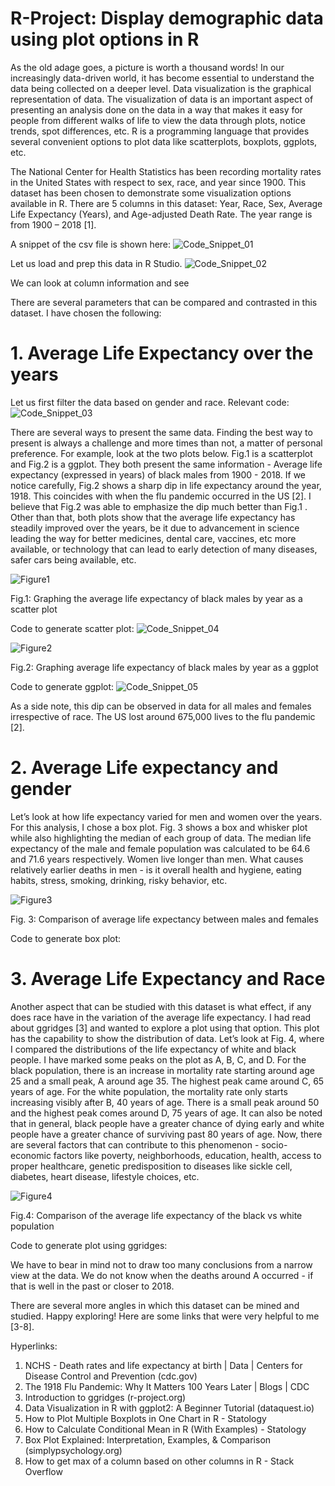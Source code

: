 # R-Project: Display demographic data using plot options in R

As the old adage goes, a picture is worth a thousand words! In our increasingly data-driven world, it has become essential to understand the data being collected on a deeper level. Data visualization is the graphical representation of data. The visualization of data is an important aspect of presenting an analysis done on the data in a way that makes it easy for people from different walks of life to view the data through plots, notice trends, spot differences, etc. R is a programming language that provides several convenient options to plot data like scatterplots, boxplots, ggplots, etc.

The National Center for Health Statistics has been recording mortality rates in the United States with respect to sex, race, and year since 1900. This dataset has been chosen to demonstrate some visualization options available in R. There are 5 columns in this dataset: Year, Race, Sex, Average Life Expectancy (Years), and Age-adjusted Death Rate. The year range is from 1900 – 2018 [1]. 

A snippet of the csv file is shown here:
![Code_Snippet_01](https://github.com/maddies-codespace/R-Project/assets/141537679/62297163-da0d-4820-8e23-bbacb5923411)

Let us load and prep this data in R Studio.
![Code_Snippet_02](https://github.com/maddies-codespace/R-Project/assets/141537679/11d5100c-a2a3-4048-a652-6e59d431a03b)

We can look at column information and see

There are several parameters that can be compared and contrasted in this dataset. I have chosen the following:

# 1.	Average Life Expectancy over the years
Let us first filter the data based on gender and race. 
Relevant code:
![Code_Snippet_03](https://github.com/maddies-codespace/R-Project/assets/141537679/b4c30f22-c6d4-40df-a09e-3743fd0391ac)


There are several ways to present the same data. Finding the best way to present is always a challenge and more times than not, a matter of personal preference. For example, look at the two plots below. Fig.1 is a scatterplot and Fig.2 is a ggplot. They both present the same information - Average life expectancy (expressed in years) of black males from 1900 - 2018.  If we notice carefully, Fig.2 shows a sharp dip in life expectancy around the year, 1918. This coincides with when the flu pandemic occurred in the US [2]. I believe that Fig.2 was able to emphasize the dip much better than Fig.1 . Other than that, both plots show that the average life expectancy has steadily improved over the years, be it due to advancement in science leading the way for better medicines, dental care, vaccines, etc more available, or technology that can lead to early detection of many diseases, safer cars being available, etc. 

![Figure1](https://github.com/maddies-codespace/R-Project/assets/141537679/b91151c6-3971-4fe6-8276-3b9ea4ae0448)

Fig.1: Graphing the average life expectancy of black males by year as a scatter plot

Code to generate scatter plot:
![Code_Snippet_04](https://github.com/maddies-codespace/R-Project/assets/141537679/8fc5263a-0d3a-4449-9336-e9c284816e62)

![Figure2](https://github.com/maddies-codespace/R-Project/assets/141537679/3d1c52db-b634-4c72-956c-06e851b35529)

Fig.2: Graphing average life expectancy of black males by year as a ggplot

Code to generate ggplot:
![Code_Snippet_05](https://github.com/maddies-codespace/R-Project/assets/141537679/fc959161-c497-4fbf-b404-a00293f135e0)

As a side note, this dip can be observed in data for all males and females irrespective of race. The US lost around 675,000 lives to the flu pandemic [2].

# 2.	Average Life expectancy and gender
Let’s look at how life expectancy varied for men and women over the years. For this analysis, I chose a box plot. Fig. 3 shows a box and whisker plot while also highlighting the median of each group of data.  The median life expectancy of the male and female population was calculated to be 64.6 and 71.6 years respectively. Women live longer than men. What causes relatively earlier deaths in men - is it overall health and hygiene, eating habits, stress, smoking, drinking, risky behavior, etc. 

![Figure3](https://github.com/maddies-codespace/R-Project/assets/141537679/32ff34f8-f8f2-4d10-a812-77a16baec8db)

Fig. 3: Comparison of average life expectancy between males and females

Code to generate box plot:



# 3.	Average Life Expectancy and Race
Another aspect that can be studied with this dataset is what effect, if any does race have in the variation of the average life expectancy. I had read about ggridges [3] and wanted to explore a plot using that option. This plot has the capability to show the distribution of data. Let’s look at Fig. 4, where I compared the distributions of the life expectancy of white and black people. I have marked some peaks on the plot as A, B, C, and D. For the black population, there is an increase in mortality rate starting around age 25 and a small peak, A around age 35. The highest peak came around C, 65 years of age. For the white population, the mortality rate only starts increasing visibly after B, 40 years of age. There is a small peak around 50 and the highest peak comes around D, 75 years of age. It can also be noted that in general, black people have a greater chance of dying early and white people have a greater chance of surviving past 80 years of age. Now, there are several factors that can contribute to this phenomenon - socio-economic factors like poverty, neighborhoods, education, health, access to proper healthcare, genetic predisposition to diseases like sickle cell, diabetes, heart disease, lifestyle choices, etc. 

![Figure4](https://github.com/maddies-codespace/R-Project/assets/141537679/119c177b-f04a-4261-9145-bff959bab093)

Fig.4: Comparison of the average life expectancy of the black vs white population

Code to generate plot using ggridges:


We have to bear in mind not to draw too many conclusions from a narrow view at the data. We do not know when the deaths around A occurred - if that is well in the past or closer to 2018.

There are several more angles in which this dataset can be mined and studied. Happy exploring! Here are some links that were very helpful to me [3-8].


Hyperlinks:
1.	NCHS - Death rates and life expectancy at birth | Data | Centers for Disease Control and Prevention (cdc.gov)
2.	The 1918 Flu Pandemic: Why It Matters 100 Years Later | Blogs | CDC
3.	Introduction to ggridges (r-project.org)
4.	Data Visualization in R with ggplot2: A Beginner Tutorial (dataquest.io)
5.	How to Plot Multiple Boxplots in One Chart in R - Statology
6.	How to Calculate Conditional Mean in R (With Examples) - Statology
7.	Box Plot Explained: Interpretation, Examples, & Comparison (simplypsychology.org)
8.	How to get max of a column based on other columns in R - Stack Overflow

